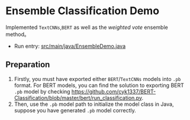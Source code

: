 # Ensemble Classification Demo
Implemented `TextCNNs`,`BERT` as well as the *weighted vote* ensemble method。
- Run entry: [src/main/java/EnsembleDemo.java](https://github.com/cyk1337/BERT-Text-Classification-J/blob/18c6444447b3e3eac93d5def8de81392afcb5297/src/main/java/EnsembleDemo.java)

## Preparation
1. Firstly, you must have exported either `BERT`/`TextCNNs` models into `.pb` format. For BERT models, you can find the solution to exporting BERT `.pb` model by checking https://github.com/cyk1337/BERT-Classification/blob/master/bert/run_classification.py.
2. Then, use the `.pb` model path to initialize the model class in Java, suppose you have generated `.pb` model correctly.
